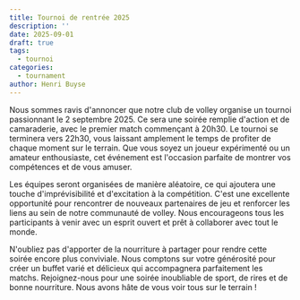 ```yaml
---
title: Tournoi de rentrée 2025
description: ''
date: 2025-09-01
draft: true
tags:
  - tournoi
categories:
  - tournament
author: Henri Buyse
---
```


Nous sommes ravis d'annoncer que notre club de volley organise un tournoi passionnant le 2 septembre 2025. Ce sera une
soirée remplie d'action et de camaraderie, avec le premier match commençant à 20h30. Le tournoi se terminera vers 22h30,
vous laissant amplement le temps de profiter de chaque moment sur le terrain. Que vous soyez un joueur expérimenté ou un
amateur enthousiaste, cet événement est l'occasion parfaite de montrer vos compétences et de vous amuser.

Les équipes seront organisées de manière aléatoire, ce qui ajoutera une touche d'imprévisibilité et d'excitation à la
compétition. C'est une excellente opportunité pour rencontrer de nouveaux partenaires de jeu et renforcer les liens au
sein de notre communauté de volley. Nous encourageons tous les participants à venir avec un esprit ouvert et prêt à
collaborer avec tout le monde.

N'oubliez pas d'apporter de la nourriture à partager pour rendre cette soirée encore plus conviviale. Nous comptons sur
votre générosité pour créer un buffet varié et délicieux qui accompagnera parfaitement les matchs. Rejoignez-nous pour
une soirée inoubliable de sport, de rires et de bonne nourriture. Nous avons hâte de vous voir tous sur le terrain !
